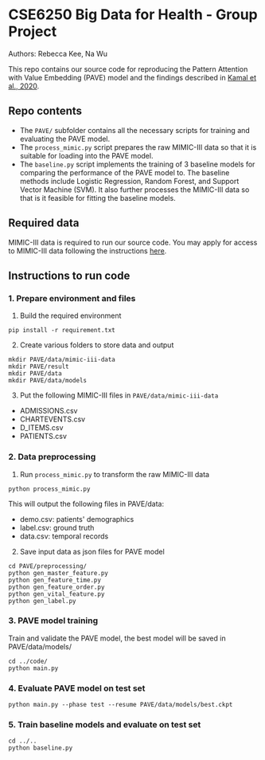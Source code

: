 # CSE6250 Big Data for Health - Group Project

Authors: Rebecca Kee, Na Wu

This repo contains our source code for reproducing the Pattern Attention with Value Embedding (PAVE) model and the findings described in [Kamal et al., 2020](https://bmcmedinformdecismak.biomedcentral.com/articles/10.1186/s12911-020-01331-7).

## Repo contents
* The `PAVE/` subfolder contains all the necessary scripts for training and evaluating the PAVE model. 
* The `process_mimic.py` script prepares the raw MIMIC-III data so that it is suitable for loading into the PAVE model. 
* The `baseline.py` script implements the training of 3 baseline models for comparing the performance of the PAVE model to. The baseline methods include Logistic Regression, Random Forest, and Support Vector Machine (SVM). It also further processes the MIMIC-III data so that is it feasible for fitting the baseline models.

## Required data 
MIMIC-III data is required to run our source code. You may apply for access to MIMIC-III data following the instructions [here](https://mimic.mit.edu/docs/gettingstarted/). 

## Instructions to run code

### 1. Prepare environment and files

1. Build the required environment
```
pip install -r requirement.txt
```

2. Create various folders to store data and output
``` 
mkdir PAVE/data/mimic-iii-data
mkdir PAVE/result
mkdir PAVE/data
mkdir PAVE/data/models
```

3. Put the following MIMIC-III files in `PAVE/data/mimic-iii-data` 
* ADMISSIONS.csv
* CHARTEVENTS.csv
* D_ITEMS.csv
* PATIENTS.csv

### 2. Data preprocessing

1. Run `process_mimic.py` to transform the raw MIMIC-III data 
```
python process_mimic.py
```
This will output the following files in PAVE/data:
* demo.csv: patients' demographics
* label.csv: ground truth
* data.csv: temporal records

2. Save input data as json files for PAVE model
```
cd PAVE/preprocessing/
python gen_master_feature.py 
python gen_feature_time.py
python gen_feature_order.py 
python gen_vital_feature.py 
python gen_label.py 
```

### 3. PAVE model training

Train and validate the PAVE model, the best model will be saved in PAVE/data/models/
```
cd ../code/
python main.py 
```
### 4. Evaluate PAVE model on test set
```
python main.py --phase test --resume PAVE/data/models/best.ckpt
```
### 5. Train baseline models and evaluate on test set
```
cd ../..
python baseline.py
```
